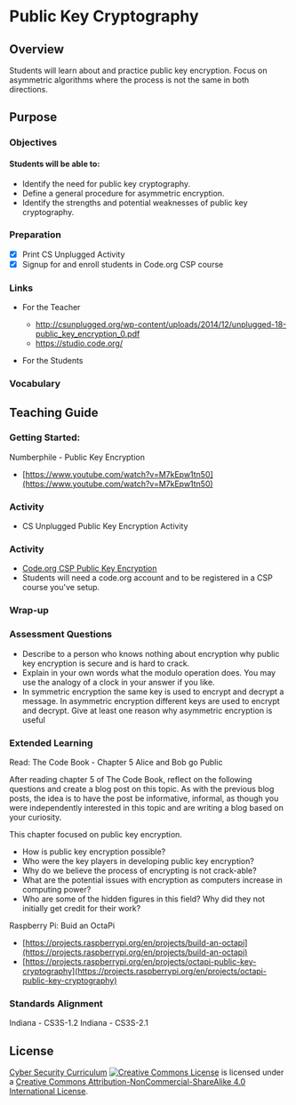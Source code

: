 # Public Key Cryptography

## Overview
Students will learn about and practice public key encryption. Focus on asymmetric algorithms where the process is not the same in both directions.

## Purpose

### Objectives
#### Students will be able to:
- Identify the need for public key cryptography.
- Define a general procedure for asymmetric encryption.
- Identify the strengths and potential weaknesses of public key cryptography.

### Preparation
- [x] Print CS Unplugged Activity
- [x] Signup for and enroll students in Code.org CSP course

### Links
- For the Teacher
	- http://csunplugged.org/wp-content/uploads/2014/12/unplugged-18-public_key_encryption_0.pdf
	- https://studio.code.org/

- For the Students

### Vocabulary

## Teaching Guide
### Getting Started:
Numberphile - Public Key Encryption
- [https://www.youtube.com/watch?v=M7kEpw1tn50](https://www.youtube.com/watch?v=M7kEpw1tn50)

### Activity
- CS Unplugged Public Key Encryption Activity

### Activity
- [Code.org CSP Public Key Encryption](https://studio.code.org/s/csp4/stage/6/puzzle/4)
- Students will need a code.org account and to be registered in a CSP course you've setup.

### Wrap-up

### Assessment Questions
- Describe to a person who knows nothing about encryption why public key encryption is secure and is hard to crack.
- Explain in your own words what the modulo operation does. You may use the analogy of a clock in your answer if you like.
- In symmetric encryption the same key is used to encrypt and decrypt a message. In asymmetric encryption different keys are used to encrypt and decrypt. Give at least one reason why asymmetric encryption is useful

### Extended Learning
Read: The Code Book - Chapter 5
Alice and Bob go Public

After reading chapter 5 of The Code Book, reflect on the following questions and create a blog post on this topic. As with the previous blog posts, the idea is to have the post be informative, informal, as though you were independently interested in this topic and are writing a blog based on your curiosity.

This chapter focused on public key encryption.
- How is public key encryption possible?
- Who were the key players in developing public key encryption?
- Why do we believe the process of encrypting is not crack-able?
- What are the potential issues with encryption as computers increase in computing power?
- Who are some of the hidden figures in this field? Why did they not initially get credit for their work?

Raspberry Pi: Buid an OctaPi
- [https://projects.raspberrypi.org/en/projects/build-an-octapi](https://projects.raspberrypi.org/en/projects/build-an-octapi)
- [https://projects.raspberrypi.org/en/projects/octapi-public-key-cryptography](https://projects.raspberrypi.org/en/projects/octapi-public-key-cryptography)

### Standards Alignment
Indiana - CS3S-1.2
Indiana - CS3S-2.1

## License
[Cyber Security Curriculum](https://github.com/DerekBabb/CyberSecurity) <a rel="license" href="http://creativecommons.org/licenses/by-nc-sa/4.0/"><img alt="Creative Commons License" style="border-width:0" src="https://i.creativecommons.org/l/by-nc-sa/4.0/88x31.png" /></a> is licensed under a <a rel="license" href="http://creativecommons.org/licenses/by-nc-sa/4.0/">Creative Commons Attribution-NonCommercial-ShareAlike 4.0 International License</a>.
